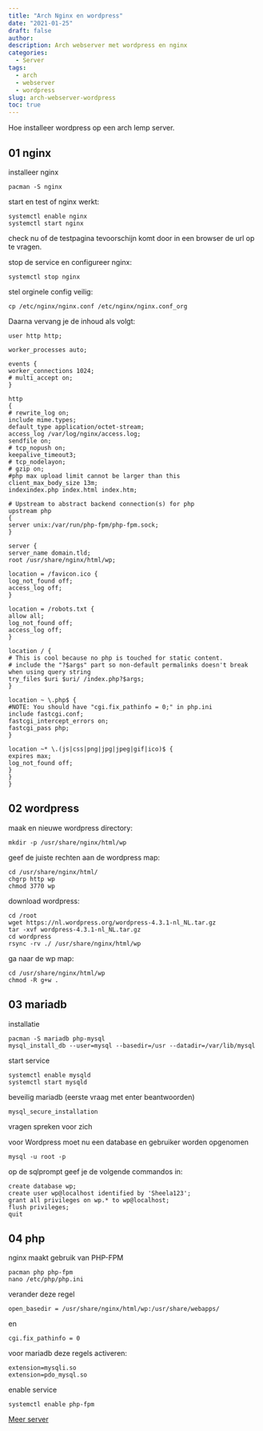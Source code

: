 ```yaml
---
title: "Arch Nginx en wordpress"
date: "2021-01-25"
draft: false
author:
description: Arch webserver met wordpress en nginx
categories:
  - Server
tags:
  - arch
  - webserver
  - wordpress
slug: arch-webserver-wordpress
toc: true
---
```


Hoe installeer wordpress op een arch lemp server.

<!--more-->

## 01 nginx
installeer nginx

    pacman -S nginx

start en test of nginx werkt:

    systemctl enable nginx
    systemctl start nginx

check nu of de testpagina tevoorschijn komt door in een browser de url op te vragen.

stop de service en configureer nginx:

    systemctl stop nginx

stel orginele config veilig:

    cp /etc/nginx/nginx.conf /etc/nginx/nginx.conf_org

Daarna vervang je de inhoud als volgt:

    user http http;

    worker_processes auto;

    events {
    worker_connections 1024;
    # multi_accept on;
    }

    http
    {
    # rewrite_log on;
    include mime.types;
    default_type application/octet-stream;
    access_log /var/log/nginx/access.log;
    sendfile on;
    # tcp_nopush on;
    keepalive_timeout3;
    # tcp_nodelayon;
    # gzip on;
    #php max upload limit cannot be larger than this
    client_max_body_size 13m;
    indexindex.php index.html index.htm;

    # Upstream to abstract backend connection(s) for php
    upstream php
    {
    server unix:/var/run/php-fpm/php-fpm.sock;
    }

    server {
    server_name domain.tld;
    root /usr/share/nginx/html/wp;

    location = /favicon.ico {
    log_not_found off;
    access_log off;
    }

    location = /robots.txt {
    allow all;
    log_not_found off;
    access_log off;
    }

    location / {
    # This is cool because no php is touched for static content.
    # include the "?$args" part so non-default permalinks doesn't break when using query string
    try_files $uri $uri/ /index.php?$args;
    }

    location ~ \.php$ {
    #NOTE: You should have "cgi.fix_pathinfo = 0;" in php.ini
    include fastcgi.conf;
    fastcgi_intercept_errors on;
    fastcgi_pass php;
    }

    location ~* \.(js|css|png|jpg|jpeg|gif|ico)$ {
    expires max;
    log_not_found off;
    }
    }
    }

## 02 wordpress

maak en nieuwe wordpress directory:

    mkdir -p /usr/share/nginx/html/wp

geef de juiste rechten aan de wordpress map:

    cd /usr/share/nginx/html/
    chgrp http wp
    chmod 3770 wp

download wordpress:

    cd /root
    wget https://nl.wordpress.org/wordpress-4.3.1-nl_NL.tar.gz
    tar -xvf wordpress-4.3.1-nl_NL.tar.gz
    cd wordpress
    rsync -rv ./ /usr/share/nginx/html/wp

ga naar de wp map:

    cd /usr/share/nginx/html/wp
    chmod -R g+w .

## 03 mariadb
installatie

    pacman -S mariadb php-mysql
    mysql_install_db --user=mysql --basedir=/usr --datadir=/var/lib/mysql

start service

    systemctl enable mysqld
    systemctl start mysqld

beveilig mariadb (eerste vraag met enter beantwoorden)

    mysql_secure_installation

vragen spreken voor zich

voor Wordpress moet nu een database en gebruiker worden opgenomen

    mysql -u root -p

op de sqlprompt geef je de volgende commandos in:

    create database wp;
    create user wp@localhost identified by 'Sheela123';
    grant all privileges on wp.* to wp@localhost;
    flush privileges;
    quit

## 04 php
nginx maakt gebruik van PHP-FPM

    pacman php php-fpm
    nano /etc/php/php.ini

verander deze regel

    open_basedir = /usr/share/nginx/html/wp:/usr/share/webapps/

en

    cgi.fix_pathinfo = 0

voor mariadb deze regels activeren:

    extension=mysqli.so
    extension=pdo_mysql.so

enable service

    systemctl enable php-fpm

[Meer server](/categories/server)
